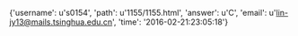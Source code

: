 {'username': u's0154', 'path': u'1155/1155.html', 'answer': u'C', 'email': u'lin-jy13@mails.tsinghua.edu.cn', 'time': '2016-02-21:23:05:18'}